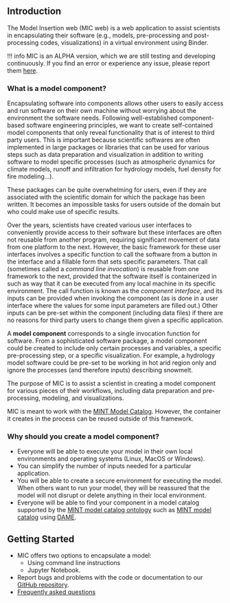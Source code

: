 ## Introduction

The Model Insertion web (MIC web) is a web application to assist scientists in encapsulating their software (e.g., models, pre-processing and post-processing codes, visualizations) in a virtual environment using Binder.

!!! info
    MIC is an ALPHA version, which we are still testing and developing continuously. If you find an error or experience any issue, please report them [here](https://github.com/mintproject/mic-web/issues/new/choose).

### What is a model component?

Encapsulating software into components allows other users to easily access and run software on their own machine without worrying about the environment the software needs. Following well-established component-based software engineering principles, we want to create self-contained model components that only reveal functionality that is of interest to third party users. This is important because scientific softwares are often implemented in large packages or libraries that can be used for various steps such as data preparation and visualization in addition to writing software to model specific processes (such as atmospheric dynamics for climate models, runoff and infiltration for hydrology models, fuel density for fire modeling...).

These packages can be quite overwhelming for users, even if they are associated with the scientific domain for which the package has been written. It becomes an impossible tasks for users outside of the domain but who could make use of specific results.

Over the years, scientists have created various user interfaces to conveniently provide access to their software but these interfaces are often not reusable from another program, requiring significant movement of data from one platform to the next. However, the basic framework for these user interfaces involves a specific function to call the software from a button in the interface and a fillable form that sets specific parameters. That call (sometimes called a *command line invocation*) is reusable from one framework to the next, provided that the software itself is containerized in such as way that it can be executed from any local machine in its specific environment.  The call function is known as the *component interface*, and its inputs can be provided when invoking the component (as is done in a user interface where the values for some input parameters are filled out.) Other inputs can be pre-set within the component (including data files) if there are no reasons for third party users to change them given a specific application.

A **model component** corresponds to a single invocation function for software.  From a sophisticated software package, a model component could be created to include only certain processes and variables, a specific pre-processing step, or a specific visualization. For example, a hydrology model software could be pre-set to be working in hot arid region only and ignore the processes (and therefore inputs) describing snowmelt.   

The purpose of MIC is to assist a scientist in creating a model component for various pieces of their workflows, including data preparation and pre-processing, modeling, and visualizations.

MIC is meant to work with the [MINT Model Catalog](https://github.com/mintproject/ModelCatalog). However, the container it creates in the process can be reused outside of this framework.

### Why should you create a model component?

* Everyone will be able to execute your model in their own local environments and operating systems (Linux, MacOS or Windows).
* You can simplify the number of inputs needed for a particular application.
* You will be able to create a secure environment for executing the model. When others want to run your model, they will be reassured that the model will not disrupt or delete anything in their local environment.
* Everyone will be able to find your component in a model catalog supported by the [MINT model catalog ontology](https://github.com/mintproject/Mint-ModelCatalog-Ontology) such as [MINT model catalog](https://models.mint.isi.edu/) using [DAME](dame-cli.readthedocs.io/).  

## Getting Started

* MIC offers two options to encapsulate a model: 
    - Using command line instructions 
    - Jupyter Notebook. 
* Report bugs and problems with the code or documentation to our [GitHub repository](https://github.com/mintproject/mic-web/issues).
* [Frequently asked questions](faq)
